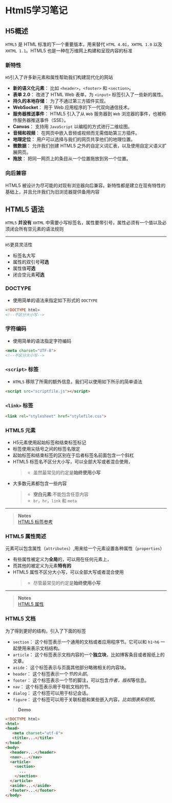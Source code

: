 # Html5学习笔记

## H5概述
`HTML5` 是 HTML 标准的下一个重要版本，用来替代 `HTML 4.01`，`XHTML 1.0` 以及 `XHTML 1.1`。HTML5 也是一种在万维网上构建和呈现内容的标准


### 新特性
`H5`引入了许多新元素和属性帮助我们构建现代化的网站

- **新的语义化元素**： 比如 `<header>`，`<footer>` 和 `<section>`。
- **表单 2.0**： 改进了 HTML Web 表单，为 `<input>` 标签引入了一些新的属性。
- **持久的本地存储**： 为了不通过第三方插件实现。
- **WebSocket**： 用于 Web 应用程序的下一代双向通信技术。
- **服务器推送事件**： HTML5 引入了从 `Web` 服务器到 `Web` 浏览器的事件，也被称作服务器推送事件（SSE）。
- **Canvas**： 支持用 `JavaScript` 以编程的方式进行二维绘图。
- **音频和视频**： 在网页中嵌入音频或视频而无需借助第三方插件。
- **地理定位**： 用户可以选择与我们的网页共享他们的地理位置。
- **微数据**： 允许我们创建 HTML5 之外的自定义词汇表，以及使用自定义语义扩展网页。
- **拖放**： 把同一网页上的条目从一个位置拖放到另一个位置。

### 向后兼容
HTML5 被设计为尽可能的对现有浏览器向后兼容。新特性都是建立在现有特性的基础上，并且允许我们为旧浏览器提供备用内容

## HTML5 语法
`HTML5` **并没有** `XHTML` 中需要小写标签名，属性要带引号，属性必须有一个值以及必须闭合所有空元素的语法规则

---------
`H5`更具灵活性

- 标签名大写
- 属性的双引号**可选**
- 属性值**可选**
- 闭合空元素**可选**

### DOCTYPE
- 使用简单的语法来指定如下形式的 `DOCTYPE`

```html
<!DOCTYPE html>
<!--不区分大小写-->
```

### 字符编码
- 使用简单的语法指定字符编码

```html
<meta charset="UTF-8">
<!--不区分大小写-->
```

### `<script>` 标签
- `HTML5` 移除了所需的额外信息，我们可以使用如下所示的简单语法
```html
<script src="scriptfile.js"></script>
```

### `<link>` 标签

```html
<link rel="stylesheet" href="stylefile.css">
```

### HTML5 元素
- H5元素使用起始标签和结束标签标记
- 标签使用尖括号之间的标签名限定
- 起始标签和结束标签的区别在于后者标签名前面包含一个斜杠
- HTML5 标签名不区分大小写，可以全部大写或者混合使用，
   > - 虽然最常见的约定是**始终使用小写**
- 大多数元素都包含一些内容
  > - **空白元素**:不能包含任意内容
  > - `br`，`hr`，`link` 和 `meta`   

------------------------
> **Notes**  
> [HTML5 标签参考](http://wiki.jikexueyuan.com/project/html5/tags-reference.html)

### HTML5 属性简述
元素可以包含属性（`attributes`）,用来给一个元素设置各种属性（`properties`）

- 有些属性被定义为**全局**的，可以用在任何元素上，
- 而其他的被定义为元素**特有的**
- HTML5 属性不区分大小写，可以全部大写或者混合使用
  > - 尽管最常见的约定是**始终使用小写**

-----------------
> **Notes**  
> [HTML5 属性](http://wiki.jikexueyuan.com/project/html5/attributes.html)

### HTML5 文档
为了得到更好的结构，引入了下面的标签
- `section`： 这个标签表示一个通用的文档或者应用程序节。它可以和 `h1`-`h6` 一起使用来表示文档结构。
- `article`： 这个标签表示文档内容的一个**独立块**，比如博客条目或者报纸上的文章。
- `aside`： 这个标签表示与页面其他部分略微相关的内容块。
- `header`： 这个标签表示一个*节的头部*。
- `footer`： 这个标签表示一个节的脚注，可以包含*作者，版权*等信息。
- `nav`： 这个标签表示用于导航文档的节。
- `dialog`： 这个标签可以用于标记会话。
- `figure`： 这个标签可以用于关联标题和某些嵌入内容，*比如图表和视频*。

> **Demo**

```html
<!DOCTYPE html>
<html>
<head>
   <meta charset="utf-8">
   <title>...</title>
</head>
<body>
  <header>...</header>
  <nav>...</nav>
  <article>
    <section>
      ...
    </section>
  </article>
  <aside>...</aside>
  <footer>...</footer>
</body>
```